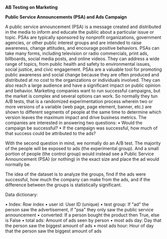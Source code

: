 **AB Testing on Marketing**

**Public Service Announcements (PSA) and Ads Campaign**


A public service announcement (PSA) is a message created and distributed in the media to inform and educate the public about a particular issue or topic. PSAs are typically sponsored by nonprofit organizations, government agencies, or other public interest groups and are intended to raise awareness, change attitudes, and encourage positive behaviors.
PSAs can take many forms, including television or radio commercials, print ads, billboards, social media posts, and online videos. They can address a wide range of topics, from public health and safety to environmental issues, social justice, and civic engagement.
PSAs are a valuable tool for promoting public awareness and social change because they are often produced and distributed at no cost to the organizations or individuals involved. They can also reach a large audience and have a significant impact on public opinion and behavior.
Marketing companies want to run successful campaigns, but the market is complex and several options can work. So normally they tun A/B tests, that is a randomized experimentation process wherein two or more versions of a variable (web page, page element, banner, etc.) are shown to different segments of people at the same time to determine which version leaves the maximum impact and drive business metrics.
The companies are interested in answering two questions:
•	Would the campaign be successful?
•	If the campaign was successful, how much of that success could be attributed to the ads?

With the second question in mind, we normally do an A/B test. The majority of the people will be exposed to ads (the experimental group). And a small portion of people (the control group) would instead see a Public Service Announcement (PSA) (or nothing) in the exact size and place the ad would normally be.

The idea of the dataset is to analyze the groups, find if the ads were successful, how much the company can make from the ads, and if the difference between the groups is statistically significant.

Data dictionary:

•	Index: Row index
•	user id: User ID (unique)
•	test group: If "ad" the person saw the advertisement, if "psa" they only saw the public service announcement
•	converted: If a person bought the product then True, else is False
•	total ads: Amount of ads seen by person
•	most ads day: Day that the person saw the biggest amount of ads
•	most ads hour: Hour of day that the person saw the biggest amount of ads
